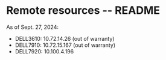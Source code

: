 # Remote resources -- README

As of Sept. 27, 2024:

- DELL3610: 10.72.14.26 (out of warranty)
- DELL7910: 10.72.15.167 (out of warranty)
- DELL7920: 10.100.4.196
